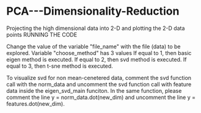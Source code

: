 # PCA---Dimensionality-Reduction
Projecting the high dimensional data into 2-D and plotting the 2-D data points
RUNNING THE CODE

Change the value of the variable "file_name" with the file (data) to be explored.
Variable "choose_method" has 3 values
If equal to 1, then basic eigen method is executed.
If equal to 2, then svd method is executed.
If equal to 3, then t-sne method is executed.

To visualize svd for non mean-cenetered data, comment the svd function call with the norm_data and uncomment the svd function call with feature data inside the eigen_svd_main funciton. In the same function, please comment the line y = norm_data.dot(new_dim) and uncomment the line y = features.dot(new_dim).
